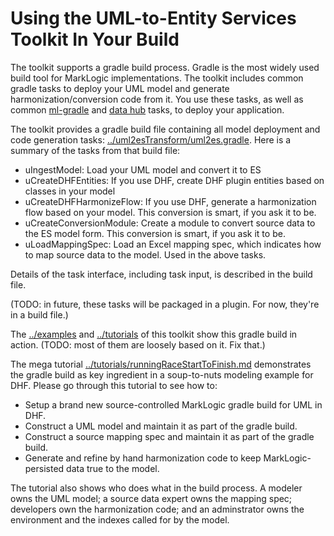 # Using the UML-to-Entity Services Toolkit In Your Build

The toolkit supports a gradle build process. Gradle is the most widely used build tool for MarkLogic implementations. 
The toolkit includes common gradle tasks to deploy your UML model and generate harmonization/conversion code from it. You use these tasks, as well as common [ml-gradle](https://github.com/marklogic-community/ml-gradle/wiki) and [data hub](https://marklogic.github.io/marklogic-data-hub/refs/gradle-tasks/) tasks, to deploy your application.

The toolkit provides a gradle build file containing all model deployment and code generation tasks: [../uml2esTransform/uml2es.gradle](../uml2esTransform/uml2es.gradle). Here is a summary of the tasks from that build file:

- uIngestModel: Load your UML model and convert it to ES
- uCreateDHFEntities: If you use DHF, create DHF plugin entities based on classes in your model
- uCreateDHFHarmonizeFlow: If you use DHF, generate a harmonization flow based on your model. This conversion is smart, if you ask it to be.
- uCreateConversionModule: Create a module to convert source data to the ES model form. This conversion is smart, if you ask it to be.
- uLoadMappingSpec: Load an Excel mapping spec, which indicates how to map source data to the model. Used in the above tasks.

Details of the task interface, including task input, is described in the build file.

(TODO: in future, these tasks will be packaged in a plugin. For now, they're in a build file.)

The [../examples](../examples) and [../tutorials](../tutorials) of this toolkit show this gradle build in action. (TODO: most of them are loosely based on it. Fix that.)

The mega tutorial [../tutorials/runningRaceStartToFinish.md](../tutorials/runningRaceStartToFinish.md) demonstrates the gradle build as key ingredient in a soup-to-nuts modeling example for DHF. Please go through this tutorial to see how to:

- Setup a brand new source-controlled MarkLogic gradle build for UML in DHF.
- Construct a UML model and maintain it as part of the gradle build. 
- Construct a source mapping spec and maintain it as part of the gradle build.
- Generate and refine by hand harmonization code to keep MarkLogic-persisted data true to the model. 

The tutorial also shows who does what in the build process. A modeler owns the UML model; a source data expert owns the mapping spec; developers own the harmonization code; and an adminstrator owns the environment and the indexes called for by the model. 